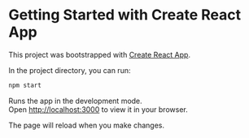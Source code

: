 # Getting Started with Create React App

This project was bootstrapped with [Create React App](https://github.com/facebook/create-react-app).

In the project directory, you can run:

```sh
npm start
```

Runs the app in the development mode.\
Open [http://localhost:3000](http://localhost:3000) to view it in your browser.

The page will reload when you make changes.

